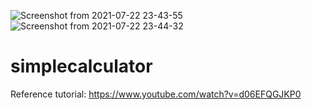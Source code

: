 ![Screenshot from 2021-07-22 23-43-55](https://user-images.githubusercontent.com/39271244/126686107-d44917c7-3c11-407f-98db-13a235c51942.png) ![Screenshot from 2021-07-22 23-44-32](https://user-images.githubusercontent.com/39271244/126686125-19c82c09-2fee-4443-9995-3f837448286f.png)



# simplecalculator

Reference tutorial: https://www.youtube.com/watch?v=d06EFQGJKP0
